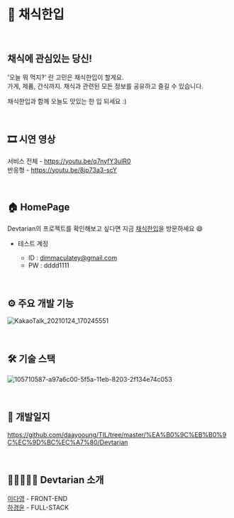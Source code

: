 # 🥗 채식한입

<br/>

## 채식에 관심있는 당신!

'오늘 뭐 먹지?' 란 고민은 채식한입이 할게요.  
가게, 제품, 간식까지. 채식과 관련된 모든 정보를 공유하고 즐길 수 있습니다.

채식한입과 함께 오늘도 맛있는 한 입 되세요 :)

<br/>

## 🎞 시연 영상

서비스 전체 - https://youtu.be/q7nyfY3uIR0  
반응형 - https://youtu.be/8jp73a3-scY

<br/>

## 🏠 HomePage

Devtarian의 프로젝트를 확인해보고 싶다면 지금 [채식한입](https://project-devtarian.web.app)을 방문하세요 😄

- 테스트 계정

  - ID : dimmaculatey@gmail.com
  - PW : dddd1111

<br/>

## ⚙️ 주요 개발 기능

![KakaoTalk_20210124_170245551](https://user-images.githubusercontent.com/65386421/105788801-8ab0bf80-5fc4-11eb-9061-6a99c86f37e7.png)

<br/>

## 🛠️ 기술 스택

![105710587-a97a6c00-5f5a-11eb-8203-2f134e74c053](https://user-images.githubusercontent.com/65386421/105788853-9e5c2600-5fc4-11eb-8b57-f4279a1b958e.png)

<br/>

## 📝 개발일지

https://github.com/daayooung/TIL/tree/master/%EA%B0%9C%EB%B0%9C%EC%9D%BC%EC%A7%80/Devtarian

<br/>

## 👩🏻‍🤝‍🧑🏻 Devtarian 소개

[이다영](https://github.com/daayooung) - FRONT-END  
[하경윤](https://github.com/kyungyoonha) - FULL-STACK

<br/>
